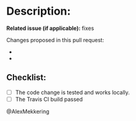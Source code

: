 # Description:

**Related issue (if applicable):** fixes <link to issue>

Changes proposed in this pull request:

- 
- 

## Checklist:
- [ ] The code change is tested and works locally.
- [ ] The Travis CI build passed

@AlexMekkering
